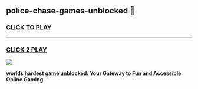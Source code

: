 
## police-chase-games-unblocked 👋
<h3>
<a href="https://premium.freeplayer.one?title=police-chase-games-unblocked&ref=14F">CLICK TO PLAY</a></h3>
<hr>

<h3>
<a href="https://premium.freeplayer.one?title=police-chase-games-unblocked&ref=14F">CLICK 2 PLAY</a>
  
</h3>

<a href="https://premium.freeplayer.one?title=police-chase-games-unblocked&ref=12F/"><img src="https://clearcache.store/games.png"></a>


**worlds hardest game unblocked: Your Gateway to Fun and Accessible Online Gaming**
